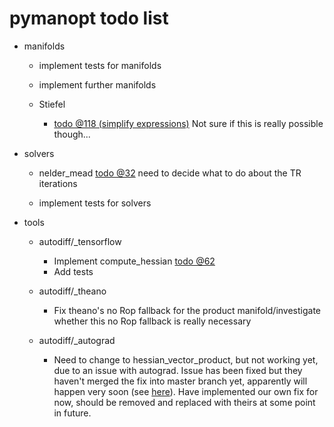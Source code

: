 # pymanopt todo list

- manifolds

    - implement tests for manifolds

    - implement further manifolds

    - Stiefel
        - [todo @118 (simplify expressions)](./pymanopt/manifolds/stiefel.py#L118) Not sure if this is really possible though...

- solvers

    - nelder_mead
        [todo @32](./pymanopt/solvers/nelder_mead.py#L32) need to decide what to do about the TR iterations

    - implement tests for solvers

- tools

    - autodiff/_tensorflow
        - Implement compute_hessian [todo @62](./pymanopt/tools/autodiff/_tensorflow.py#L62)
        - Add tests

    - autodiff/_theano
        - Fix theano's no Rop fallback for the product manifold/investigate whether this no Rop fallback is really necessary

    - autodiff/_autograd
        - Need to change to hessian_vector_product, but not working yet, due to an issue with autograd. Issue has been fixed but they haven't merged the fix into master branch yet, apparently will happen very soon (see [here](https://github.com/HIPS/autograd/issues/86)). Have implemented our own fix for now, should be removed and replaced with theirs at some point in future.
